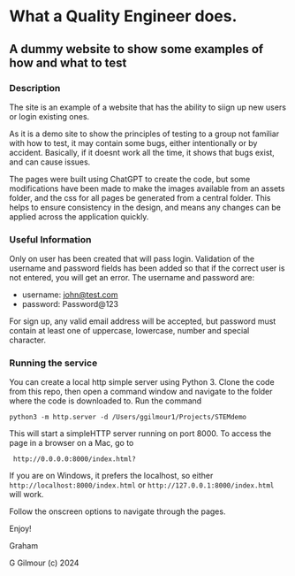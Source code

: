 # What a Quality Engineer does.
## A dummy website to show some examples of how and what to test

### Description
The site is an example of a website that has the ability to siign up new users or login existing ones.

As it is a demo site to show the principles of testing to a group not familiar with how to test, it may 
contain some bugs, either intentionally or by accident.  Basically, if it doesnt work all the time, it 
shows that bugs exist, and can cause issues.  

The pages were built using ChatGPT to create the code, but some modifications have been made to make the 
images available from an assets folder, and the css for all pages be generated from a central folder.  This 
helps to ensure consistency in the design, and means any changes can be applied across the application 
quickly.     

### Useful Information

Only on user has been created that will pass login.  Validation of the username and password fields has been
added so that if the correct user is not entered, you will get an error. The username and password are:

- username: john@test.com
- password: Password@123

For sign up, any valid email address will be accepted, but password must contain at least one of uppercase, 
lowercase, number and special character.  

### Running the service

You can create a local http simple server using Python 3.  Clone the code from this repo, then open a command
window and navigate to the folder where the code is downloaded to.  Run the command

``` python3 -m http.server -d /Users/ggilmour1/Projects/STEMdemo ```

This will start a simpleHTTP server running on port 8000.  To access the page in a browser on a Mac, go to 

```  http://0.0.0.0:8000/index.html? ```

If you are on Windows, it prefers the localhost, so either 
``` http://localhost:8000/index.html ``` 
or 
``` http://127.0.0.1:8000/index.html ``` 
will work. 
   
Follow the onscreen options to navigate through the pages.  

Enjoy!

Graham

G Gilmour (c) 2024
